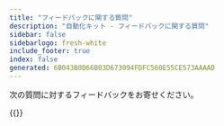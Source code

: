 ```yaml
---
title: "フィードバックに関する質問"
description: "自動化キット - フィードバックに関する質問"
sidebar: false
sidebarlogo: fresh-white
include_footer: true
index: false
generated: 6B043B0D66B03D673094FDFC560E55CE573AAAAD
---
```


次の質問に対するフィードバックをお寄せください。

{{<questions name="/content/ja/feedback.json" completed="質問に回答していただきありがとうございます" showNavigationButtons="false" locale="ja">}}
